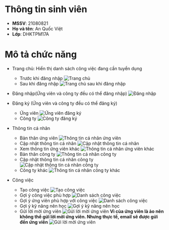 # Thông tin sinh viên

- **MSSV**: 21080821
- **Họ và tên**: An Quốc Việt
- **Lớp**: DHKTPM17A

# Mô tả chức năng

- Trang chủ: Hiển thị danh sách công việc đang cần tuyển dụng
    - Trước khi đăng nhập
      ![Trang chủ](/assets/images/home.png)
    - Sau khi đăng nhập
      ![Trang chủ sau khi đăng nhập](/assets/images/home_logged.png)

- Đăng nhập(Ứng viên và công ty đều có thể đăng nhập)
  ![Đăng nhập](/assets/images/login.png)

- Đăng ký (Ứng viên và công ty đều có thể đăng ký)
    - Ứng viên
      ![Ứng viên đăng ký](/assets/images/candidate_register.png)
    - Công ty
      ![Công ty đăng ký](/assets/images/company_register.png)

- Thông tin cá nhân
    - Bản thân ứng viên
      ![Thông tin cá nhân ứng viên](/assets/images/candidate_profile.png)
    - Cập nhật thông tin cá nhân
      ![Cập nhật thông tin cá nhân](/assets/images/update_candidate_profile.png)
    - Xem thông tin ứng viên khác
      ![Thông tin cá nhân ứng viên khác](/assets/images/candidate_profile_other.png)
    - Bản thân công ty
      ![Thông tin cá nhân công ty](/assets/images/company_profile.png)
    - Cập nhật thông tin cá nhân công ty
      ![Cập nhật thông tin cá nhân công ty](/assets/images/update_company_profile.png)
    - Công ty khác
      ![Thông tin cá nhân công ty khác](/assets/images/company_profile_other.png)

- Công việc
    - Tạo công việc
      ![Tạo công việc](/assets/images/create_job.png)
    - Gợi ý công việc phù hợp
      ![Danh sách công việc](/assets/images/job_recommend.png)
    - Gợi ý ứng viên phù hợp với công việc
      ![Danh sách công việc](/assets/images/candidate_recommend.png)
    - Gợi ý kỹ năng nên học
      ![Gợi ý kỹ năng nên học](/assets/images/skill_recommend.png)
    - Gửi lời mời ứng viên
      ![Gửi lời mời ứng viên](/assets/images/send_email.png)
      **Vì của ứng viên là ảo nên không thể gửi lời mời ứng viên. Nhưng thực tế, email sẽ được gửi đến ứng viên**
      ![Gửi lời mời ứng viên](/assets/images/send_email_result.png)
  